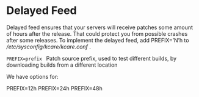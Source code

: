 # Delayed Feed


Delayed feed ensures that your servers will receive patches some amount of hours after the release. That could protect you from possible crashes after some releases.
To implement the delayed feed, add PREFIX=’N’h to _/etc/sysconfig/kcare/kcare.conf_ .

 `PREFIX=prefix ` Patch source prefix, used to test different builds, by downloading builds from a different location

We have options for:

PREFIX=12h
PREFIX=24h
PREFIX=48h


